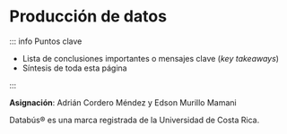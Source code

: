# Producción de datos

::: info Puntos clave

- Lista de conclusiones importantes o mensajes clave (_key takeaways_)
- Síntesis de toda esta página

:::

**Asignación**: Adrián Cordero Méndez y Edson Murillo Mamani

Databús&reg; es una marca registrada de la Universidad de Costa Rica.
